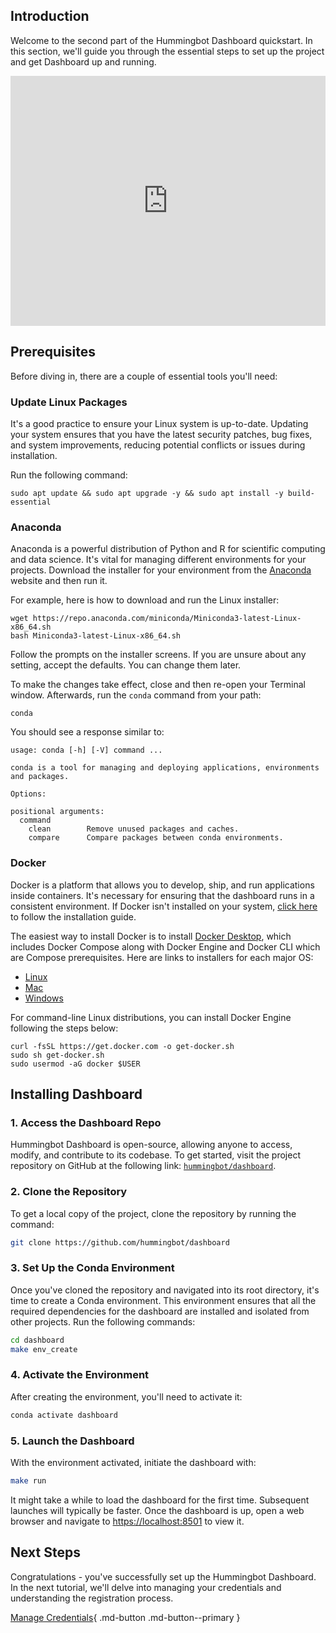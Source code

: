 ## Introduction

Welcome to the second part of the Hummingbot Dashboard quickstart. In this section, we'll guide you through the essential steps to set up the project and get Dashboard up and running.

<iframe style="width:100%; min-height:400px;" src="https://www.youtube.com/embed/AbezIhb6iJg" frameborder="0" allow="accelerometer; autoplay; encrypted-media; gyroscope; picture-in-picture" allowfullscreen></iframe>

## Prerequisites

Before diving in, there are a couple of essential tools you'll need:

### Update Linux Packages

It's a good practice to ensure your Linux system is up-to-date. Updating your system ensures that you have the latest security patches, bug fixes, and system improvements, reducing potential conflicts or issues during installation.

Run the following command: 

```
sudo apt update && sudo apt upgrade -y && sudo apt install -y build-essential

```

### Anaconda

Anaconda is a powerful distribution of Python and R for scientific computing and data science. It's vital for managing different environments for your projects. Download the installer for your environment from the [Anaconda](https://www.anaconda.com/download/) website and then run it.

For example, here is how to download and run the Linux installer:
```
wget https://repo.anaconda.com/miniconda/Miniconda3-latest-Linux-x86_64.sh
bash Miniconda3-latest-Linux-x86_64.sh
```

Follow the prompts on the installer screens. If you are unsure about any setting, accept the defaults. You can change them later. 

To make the changes take effect, close and then re-open your Terminal window. Afterwards, run the `conda` command from your path:
```
conda
```

You should see a response similar to:
```
usage: conda [-h] [-V] command ...

conda is a tool for managing and deploying applications, environments and packages.

Options:

positional arguments:
  command
    clean        Remove unused packages and caches.
    compare      Compare packages between conda environments.
```

### Docker

Docker is a platform that allows you to develop, ship, and run applications inside containers. It's necessary for ensuring that the dashboard runs in a consistent environment. If Docker isn't installed on your system, [click here](#docker-link-placeholder) to follow the installation guide.


The easiest way to install Docker is to install [Docker Desktop](https://www.docker.com/products/docker-desktop/), which includes Docker Compose along with Docker Engine and Docker CLI which are Compose prerequisites. Here are links to installers for each major OS:

* [Linux](https://docs.docker.com/desktop/install/linux-install/)
* [Mac](https://docs.docker.com/desktop/install/mac-install/)
* [Windows](https://docs.docker.com/desktop/install/windows-install/)

For command-line Linux distributions, you can install Docker Engine following the steps below:

```
curl -fsSL https://get.docker.com -o get-docker.sh
sudo sh get-docker.sh
sudo usermod -aG docker $USER
```


## Installing Dashboard

### 1. Access the Dashboard Repo

Hummingbot Dashboard is open-source, allowing anyone to access, modify, and contribute to its codebase. To get started, visit the project repository on GitHub at the following link: [`hummingbot/dashboard`](https://github.com/hummingbot/dashboard).

### 2. Clone the Repository

To get a local copy of the project, clone the repository by running the command:

```bash
git clone https://github.com/hummingbot/dashboard
```

### 3. Set Up the Conda Environment

Once you've cloned the repository and navigated into its root directory, it's time to create a Conda environment. This environment ensures that all the required dependencies for the dashboard are installed and isolated from other projects. Run the following commands:

```bash
cd dashboard
make env_create
```

### 4. Activate the Environment

After creating the environment, you'll need to activate it:

```bash
conda activate dashboard
```

### 5. Launch the Dashboard

With the environment activated, initiate the dashboard with:

```bash
make run
```

It might take a while to load the dashboard for the first time. Subsequent launches will typically be faster. Once the dashboard is up, open a web browser and navigate to <https://localhost:8501> to view it.

## Next Steps

Congratulations - you've successfully set up the Hummingbot Dashboard. In the next tutorial, we'll delve into managing your credentials and understanding the registration process.

[Manage Credentials](2-manage-credentials.md){ .md-button .md-button--primary }
